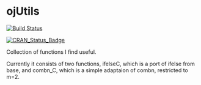 ojUtils
=======
[![Build Status](https://travis-ci.org/ojessen/ojUtils.svg?branch=master)](https://travis-ci.org/ojessen/ojUtils)

[![CRAN_Status_Badge](http://www.r-pkg.org/badges/version/ojUtils)](https://cran.r-project.org/package=ojUtils)

Collection of functions I find useful.

Currently it consists of two functions, ifelseC, which is a port of ifelse from base, and combn_C, which is a simple adaptaion of combn, restricted to m=2.
